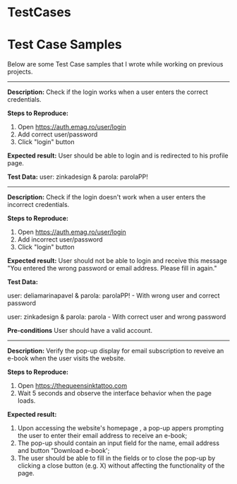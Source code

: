 # TestCases
# Test Case Samples

Below are some Test Case samples that I wrote while working on previous projects.

----------------
**Description:** 
Check if the login works when a user enters the correct credentials.

**Steps to Reproduce:**
1. Open https://auth.emag.ro/user/login
2. Add correct user/password 
3. Click "login" button

**Expected result:**
User should be able to login and is redirected to his profile page.

**Test Data:**
user: zinkadesign & parola: parolaPP!

------------------------

**Description:** 
Check if the login doesn't work when a user enters the incorrect credentials.

**Steps to Reproduce:**
1. Open https://auth.emag.ro/user/login
2. Add incorrect user/password
3. Click "login" button

**Expected result:**
User should not be able to login and receive this message "You entered the wrong password or email address. Please fill in again." 

**Test Data:**

user: deliamarinapavel & parola: parolaPP! - With wrong user and correct password 

user: zinkadesign & parola: parola - With correct user and wrong password 

**Pre-conditions**
User should have a valid account. 

------------------------

**Description:** 
Verify the pop-up display for email subscription to reveive an e-book when the user visits the website.

**Steps to Reproduce:**
1. Open https://thequeensinktattoo.com
2. Wait 5 seconds and observe the interface behavior when the page loads.


**Expected result:**
1. Upon accessing the website's homepage , a pop-up appers prompting the user to enter their email address to receive an e-book;
2. The pop-up should contain an input field for the name, email address and button "Download e-book';
3. The user should be able to fill in the fields or to close the pop-up by clicking a close button (e.g. X) without affecting the functionality of the page.  


